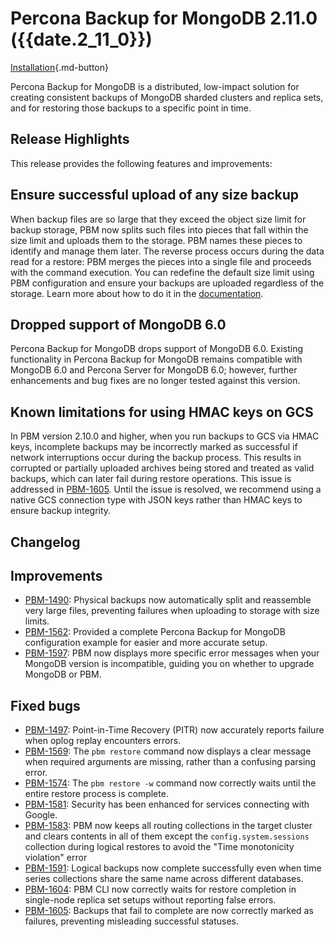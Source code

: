 # Percona Backup for MongoDB 2.11.0 ({{date.2_11_0}})

[Installation](../installation.md){.md-button}


Percona Backup for MongoDB is a distributed, low-impact solution for creating consistent backups of MongoDB sharded clusters and replica sets, and for restoring those backups to a specific point in time.

## Release Highlights

This release provides the following features and improvements:

## Ensure successful upload of any size backup

When backup files are so large that they exceed the object size limit for backup storage, PBM now splits such files into pieces that fall within the size limit and uploads them to the storage. PBM names these pieces to identify and manage them later. The reverse process occurs during the data read for a restore: PBM merges the pieces into a single file and proceeds with the command execution. You can redefine the default size limit using PBM configuration and ensure your backups are uploaded regardless of the storage. Learn more about how to do it in the [documentation](../features/split-merge-backup.md).

## Dropped support of MongoDB 6.0

Percona Backup for MongoDB drops support of MongoDB 6.0. Existing functionality in Percona Backup for MongoDB remains compatible with MongoDB 6.0 and Percona Server for MongoDB 6.0; however, further enhancements and bug fixes are no longer tested against this version.

## Known limitations for using HMAC keys on GCS

In PBM version 2.10.0 and higher, when you run backups to GCS via HMAC keys, incomplete backups may be incorrectly marked as successful if network interruptions occur during the backup process. This results in corrupted or partially uploaded archives being stored and treated as valid backups, which can later fail during restore operations. This issue is addressed in [PBM-1605](https://perconadev.atlassian.net/browse/PBM-1605). Until the issue is resolved, we recommend using a native GCS connection type with JSON keys rather than HMAC keys to ensure backup integrity.

## Changelog

## Improvements

- [PBM-1490](https://perconadev.atlassian.net/browse/PBM-1490): Physical backups now automatically split and reassemble very large files, preventing failures when uploading to storage with size limits.
- [PBM-1562](https://perconadev.atlassian.net/browse/PBM-1562): Provided a complete Percona Backup for MongoDB configuration example for easier and more accurate setup.
- [PBM-1597](https://perconadev.atlassian.net/browse/PBM-1597): PBM now displays more specific error messages when your MongoDB version is incompatible, guiding you on whether to upgrade MongoDB or PBM.

## Fixed bugs

- [PBM-1497](https://perconadev.atlassian.net/browse/PBM-1497): Point-in-Time Recovery (PITR) now accurately reports failure when oplog replay encounters errors.
- [PBM-1569](https://perconadev.atlassian.net/browse/PBM-1569): The `pbm restore` command now displays a clear message when required arguments are missing, rather than a confusing parsing error.
- [PBM-1574](https://perconadev.atlassian.net/browse/PBM-1574): The `pbm restore -w` command now correctly waits until the entire restore process is complete.
- [PBM-1581](https://perconadev.atlassian.net/browse/PBM-1581): Security has been enhanced for services connecting with Google.
- [PBM-1583](https://perconadev.atlassian.net/browse/PBM-1583): PBM now keeps all routing collections in the target cluster and clears contents in all of them except the `config.system.sessions` collection during logical restores to avoid the "Time monotonicity violation" error
- [PBM-1591](https://perconadev.atlassian.net/browse/PBM-1591): Logical backups now complete successfully even when time series collections share the same name across different databases.
- [PBM-1604](https://perconadev.atlassian.net/browse/PBM-1604): PBM CLI now correctly waits for restore completion in single-node replica set setups without reporting false errors.
- [PBM-1605](https://perconadev.atlassian.net/browse/PBM-1605): Backups that fail to complete are now correctly marked as failures, preventing misleading successful statuses.




